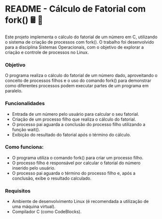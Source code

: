 # README - Cálculo de Fatorial com fork() 🖩 🧮

Este projeto implementa o cálculo do fatorial de um número em C, utilizando o sistema de criação de processos com fork(). O trabalho foi desenvolvido para a disciplina Sistemas Operacionais, com o objetivo de explorar a criação e controle de processos no Linux.

### Objetivo
O programa realiza o cálculo do fatorial de um número dado, aproveitando o conceito de processos filhos e o uso do comando fork() para demonstrar como diferentes processos podem executar partes de um programa em paralelo.

### Funcionalidades
- Entrada de um número pelo usuário para calcular o seu fatorial.
- Criação de um processo filho que realiza o cálculo do fatorial.
- O processo pai aguarda a conclusão do processo filho utilizando a função wait().
- Exibição do resultado do fatorial após o término do cálculo.

### Como funciona:
- O programa utiliza o comando fork() para criar um processo filho.
- O processo filho é responsável por calcular o fatorial do número inserido pelo usuário.
- O processo pai aguarda o término do processo filho e, após a conclusão, exibe o resultado calculado.

### Requisitos
- Ambiente de desenvolvimento Linux (é recomendada a utilização de uma máquina virtual).
- Compilador C (como CodeBlocks).
